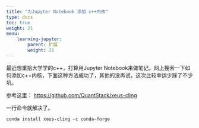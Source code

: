 ```yaml
---
title: "为Jupyter Notebook 添加 c++内核"
type: docs
toc: true
weight: 21
menu:
    learning-jupyter:
        parent: 扩展
        weight: 21
---
```


最近想重拾大学学的c++，打算用Jupyter Notebook来做笔记。网上搜索一下如何添加c++内核，下面这种方法成功了，其他的没再试，这次比较幸运少踩了不少坑。
<!--more-->
参考这里：
https://github.com/QuantStack/xeus-cling

一行命令就解决了。
```
conda install xeus-cling -c conda-forge
```